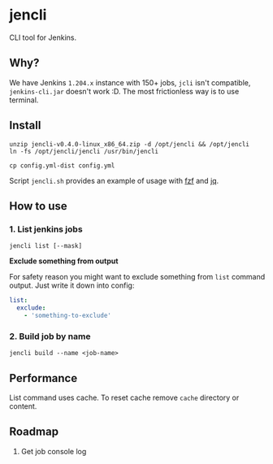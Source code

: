 # jencli

CLI tool for Jenkins.

## Why?

We have Jenkins `1.204.x` instance with 150+ jobs, `jcli` isn't compatible, `jenkins-cli.jar` doesn't work :D.
The most frictionless way is to use terminal.

## Install

```shell
unzip jencli-v0.4.0-linux_x86_64.zip -d /opt/jencli && /opt/jencli
ln -fs /opt/jencli/jencli /usr/bin/jencli

cp config.yml-dist config.yml
```

Script `jencli.sh` provides an example of usage with [fzf](https://github.com/junegunn/fzf) and [jq](https://github.com/jqlang/jq).

## How to use

### 1. List jenkins jobs

```shell
jencli list [--mask]
```

**Exclude something from output**

For safety reason you might want to exclude something from `list` command output. Just write it down into config:

```yaml
list:
  exclude:
    - 'something-to-exclude'
```


### 2. Build job by name

```shell
jencli build --name <job-name>
```

## Performance

List command uses cache. To reset cache remove `cache` directory or content.

## Roadmap

1. Get job console log